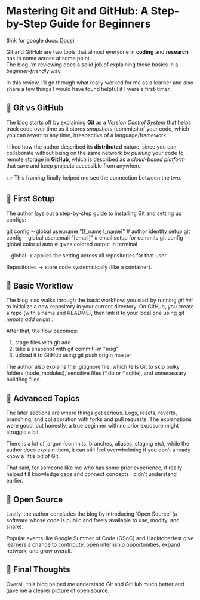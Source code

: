 
# Mastering Git and GitHub: A Step-by-Step Guide for Beginners  
(link for google docs: [Docs](https://docs.google.com/document/d/1fIOPxG2oayxLDc2CusvOJ2YGP7R6LkLvmVnpPVi2Xno/edit?usp=sharing))

Git and GitHub are two tools that almost everyone in **coding** and **research** has to come across at some point.  
The blog I’m reviewing does a solid job of explaining these basics in a *beginner-friendly* way.  

In this review, I’ll go through what really worked for me as a learner and also share a few things I would have found helpful if I were a first-timer.  


## 🔹 Git vs GitHub  

The blog starts off by explaining **Git** as a *Version Control System* that helps track code over time as it stores *snapshots* (commits) of your code, which you can revert to any time, irrespective of a language/framework.  

I liked how the author described its **distributed** nature, since you can collaborate without being on the same network by *pushing* your code to remote storage in **GitHub**, which is described as a *cloud-based platform* that save and keep projects accessible from anywhere.  

👉 This framing finally helped me see the connection between the two.


## 🔹 First Setup  

The author lays out a step-by-step guide to installing Git and setting up configs:  


git config --global user.name "[f_name l_name]"   # author identity setup
git config --global user.email "[email]"          # email setup for commits
git config --global color.ui auto                 # gives colored output in terminal

--global → applies the setting across all repositories for that user.

Repositories → store code systematically (like a container).

## 🔹 Basic Workflow

The blog also walks through the basic workflow: you start by running *git init* to initialize a new repository in your current directory. On GitHub, you create a repo (with a name and README), then link it to your local one using *git remote add origin <link>*.

After that, the flow becomes:
1. stage files with git add .
2. take a snapshot with git commit -m "msg"
3. upload it to GitHub using git push origin master

The author also explains the .gitignore file, which tells Git to skip bulky folders (node_modules), sensitive files (*.db or *.sqlite), and unnecessary build/log files.

## 🔹 Advanced Topics

The later sections are where things got serious. Logs, resets, reverts, branching, and collaboration with forks and pull requests. The explanations were good, but honestly, a true beginner with no prior exposure might struggle a bit.

There is a lot of jargon (commits, branches, aliases, staging etc), while the author does explain them, it can still feel overwhelming if you don’t already know a little bit of Git.

That said, for someone like me who has some prior experience, it really helped fill knowledge gaps and connect concepts I didn’t understand earlier.

## 🔹 Open Source

Lastly, the author concludes the blog by introducing ‘Open Source’ (a software whose code is public and freely available to use, modify, and share).

Popular events like Google Summer of Code (GSoC) and Hacktoberfest give learners a chance to contribute, open internship opportunities, expand network, and grow overall.

## 🔹 Final Thoughts

Overall, this blog helped me understand Git and GitHub much better and gave me a clearer picture of open source.